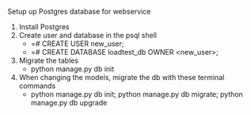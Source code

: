 Setup up Postgres database for webservice

1. Install Postgres
2. Create user and database in the psql shell
    - =# CREATE USER new_user;
    - =# CREATE DATABASE loadtest_db OWNER <new_user>;
3. Migrate the tables
    - python manage.py db init
4. When changing the models, migrate the db with these terminal commands
    - python manage.py db init; python manage.py db migrate; python manage.py db upgrade